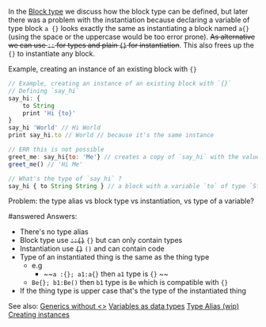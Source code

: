 In the [Block type](../../Features/Block%20type.md)  we discuss how the block type can be defined, but later there was a problem with the instantiation because declaring a variable of type block `a {}` looks exactly the same as instantiating a block named `a{}`  (using the space or the uppercase would be too error prone). ~~As alternative we can use `::`  for types and plain `{}` for instantiation~~. This also frees up the `{}` to instantiate any block. 

Example, creating an instance of an existing block with `{}`

```javascript
// Example, creating an instance of an existing block with `{}`
// Defining `say_hi`
say_hi: {
    to String
    print 'Hi {to}'
}
say_hi 'World' // Hi World
print say_hi.to // World // because it's the same instance 

// ERR this is not possible 
greet_me: say_hi{to: 'Me'} // creates a copy of `say_hi` with the value `to:` as me 
greet_me() // 'Hi Me'

// What's the type of `say_hi` ? 
say_hi { to String String } // a block with a variable `to` of type `String` and a value String (the result of print)
```


Problem: the type alias vs block type vs instantiation, vs type of a variable? 

#answered 
Answers: 
- There's no type alias
- Block type use ~~`::{}`~~ `{}` but can only contain types
- Instantiation use ~~`{}`~~ `()`  and can contain code
- Type of an instantiated thing is the same as the thing type 
    - e.g 
        - ~~`a :{}; a1:a{}` then `a1` type is `{}`  ~~
    - `Be{}; b1:Be()` then `b1` type is `Be` which is compatible with `{}`
- If the thing type is upper case that's the type of the instantiated thing


See also: 
[Generics without <>](Generics%20without%20<>.md)
[Variables as data types](Variables%20as%20data%20types.md)
[Type Alias (wip)](../../Features/Type%20Alias%20(wip).md)
[Creating instances](Creating%20instances.md)
